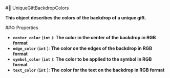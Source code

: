 #🔮 UniqueGiftBackdropColors

**This object describes the colors of the backdrop of a unique gift.**

##⚙️ Properties

- **`center_color`** (**`int`** ): **The color in the center of the backdrop in RGB format**
- **`edge_color`** (**`int`** ): **The color on the edges of the backdrop in RGB format**
- **`symbol_color`** (**`int`** ): **The color to be applied to the symbol in RGB format**
- **`text_color`** (**`int`** ): **The color for the text on the backdrop in RGB format**
